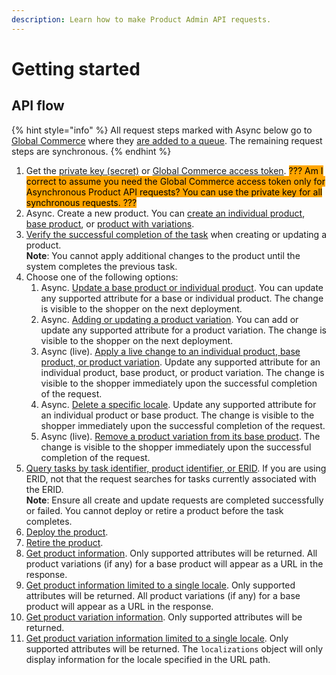```yaml
---
description: Learn how to make Product Admin API requests.
---
```


# Getting started

## API flow

{% hint style="info" %}
All request steps marked with Async below go to [Global Commerce](https://gc.digitalriver.com/gc/ent/login.do) where they [are added to a queue](asynchronous-product-api/verifying-the-successful-completion-of-a-request.md). The remaining request steps are synchronous.
{% endhint %}

1. Get the [private key (secret)](../resources/API-structure.md#private-keys) or [Global Commerce access token](administrator-browser-experience/product-basics/global-commerce-access-token.md). <mark style="background-color:orange;">??? Am I correct to assume you need the Global Commerce access token only for Asynchronous Product API requests? You can use the private key for all synchronous requests. ???</mark>
2. Async. Create a new product. You can [create an individual product](asynchronous-product-api/creating-or-updating-a-product.md#creating-an-individual-or-base-product), [base product](asynchronous-product-api/creating-or-updating-a-product.md#creating-an-individual-or-base-product), or [product with variations](asynchronous-product-api/creating-or-updating-a-product.md).
3. [Verify the successful completion of the task](asynchronous-product-api/verifying-the-successful-completion-of-a-request.md) when creating or updating a product.\
   **Note**: You cannot apply additional changes to the product until the system completes the previous task.
4. Choose one of the following options:
   1. Async. [Update a base product or individual product](asynchronous-product-api/creating-or-updating-a-product.md#updating-an-individual-or-base-product). You can update any supported attribute for a base or individual product. The change is visible to the shopper on the next deployment.
   2. Async. [Adding or updating a product variation](asynchronous-product-api/adding-or-updating-a-product-variation.md). You can add or update any supported attribute for a product variation. The change is visible to the shopper on the next deployment.
   3. Async (live). [Apply a live change to an individual product, base product, or product variation](asynchronous-product-api/applying-live-changes.md). Update any supported attribute for an individual product, base product, or product variation. The change is visible to the shopper immediately upon the successful completion of the request.
   4. Async. [Delete a specific locale](asynchronous-product-api/deleting-a-base-or-individual-products-locale.md). Update any supported attribute for an individual product or base product. The change is visible to the shopper immediately upon the successful completion of the request.
   5. Async (live). [Remove a product variation from its base product](asynchronous-product-api/deleting-a-product-variation.md). The change is visible to the shopper immediately upon the successful completion of the request.
5. [Query tasks by task identifier, product identifier, or ERID](asynchronous-product-api/verifying-the-successful-completion-of-a-request.md). If you are using ERID, not that the request searches for tasks currently associated with the ERID.\
   **Note**:  Ensure all create and update requests are completed successfully or failed. You cannot deploy or retire a product before the task completes.
6. [Deploy the product](asynchronous-product-api/deploying-a-product.md).
7. [Retire the product](asynchronous-product-api/retiring-a-product.md).
8. [Get product information](synchronous-product-api/getting-a-base-or-individual-product.md). Only supported attributes will be returned. All product variations (if any) for a base product will appear as a URL in the response.
9. [Get product information limited to a single locale](synchronous-product-api/getting-a-product-by-locale.md). Only supported attributes will be returned. All product variations (if any) for a base product will appear as a URL in the response.
10. [Get product variation information](synchronous-product-api/getting-a-product-variation.md). Only supported attributes will be returned.&#x20;
11. [Get product variation information limited to a single locale](synchronous-product-api/getting-a-product-variation-by-locale.md). Only supported attributes will be returned. The `localizations` object will only display information for the locale specified in the URL path.
